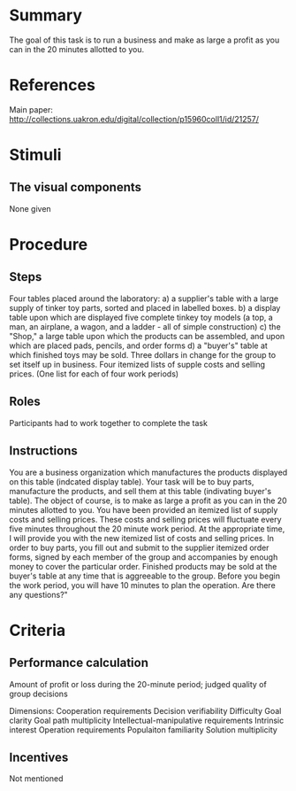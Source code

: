 # Summary
The goal of this task is to run a business and make as large a profit as you can in the 20 minutes allotted to you. 

# References
Main paper: http://collections.uakron.edu/digital/collection/p15960coll1/id/21257/

# Stimuli
## The visual components
None given

# Procedure
## Steps
Four tables placed around the laboratory:
a) a supplier's table with a large supply of tinker toy parts, sorted and placed in labelled boxes. 
b) a display table upon which are displayed five complete tinkey toy models (a top, a man, an airplane, a wagon, and a ladder - all of simple construction)
c) the "Shop," a large table upon which the products can be assembled, and upon which are placed pads, pencils, and order forms
d) a "buyer's" table at which finished toys may be sold. Three dollars in change for the group to set itself up in business. Four itemized lists of supple costs and selling prices. (One list for each of four work periods)

## Roles 
Participants had to work together to complete the task

## Instructions
You are a business organization which manufactures the products displayed on this table (indcated display table). Your task will be to buy parts, manufacture the products, and sell them at this table (indivating buyer's table). The object of course, is to make as large a profit as you can in the 20 minutes allotted to you. You have been provided an itemized list of supply costs and selling prices. These costs and selling prices will fluctuate every five minutes throughout the 20 minute work period. At the appropriate time, I will provide you with the new itemized list of costs and selling prices. In order to buy parts, you fill out and submit to the supplier itemized order forms, signed by each member of the group and accompanies by enough money to cover the particular order. Finished products may be sold at the buyer's table at any time that is aggreeable to the group. Before you begin the work period, you will have 10 minutes to plan the operation. Are there any questions?"

# Criteria
## Performance calculation
Amount of profit or loss during the 20-minute period; judged quality of group decisions

Dimensions:
Cooperation requirements
Decision verifiability
Difficulty
Goal clarity
Goal path multiplicity
Intellectual-manipulative requirements
Intrinsic interest
Operation requirements
Populaiton familiarity
Solution multiplicity

## Incentives
Not mentioned
